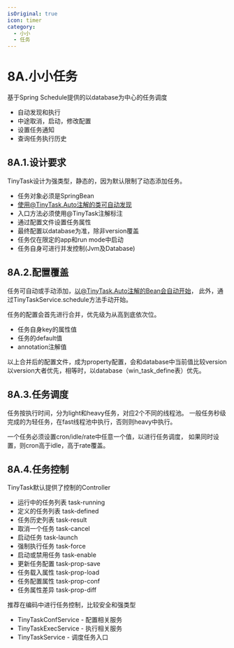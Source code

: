 ```yaml
---
isOriginal: true
icon: timer
category:
  - 小小
  - 任务
---
```


# 8A.小小任务

基于Spring Schedule提供的以database为中心的任务调度

* 自动发现和执行
* 中途取消，启动，修改配置
* 设置任务通知
* 查询任务执行历史

## 8A.1.设计要求

TinyTask设计为强类型，静态的，因为默认限制了动态添加任务。

* 任务对象必须是SpringBean
* 使用@TinyTask.Auto注解的类可自动发现
* 入口方法必须使用@TinyTask注解标注
* 通过配置文件设置任务属性
* 最终配置以database为准，除非version覆盖
* 任务仅在限定的app和run mode中启动
* 任务自身可进行并发控制(Jvm及Database)

## 8A.2.配置覆盖

任务可自动或手动添加，以@TinyTask.Auto注解的Bean会自动开始，
此外，通过TinyTaskService.schedule方法手动开始。

任务的配置会首先进行合并，优先级为从高到底依次位。

* 任务自身key的属性值
* 任务的default值
* annotation注解值

以上合并后的配置文件，成为property配置，会和database中当前值比较version
以version大者优先，相等时，以database（win_task_define表）优先。

## 8A.3.任务调度

任务按执行时间，分为light和heavy任务，对应2个不同的线程池。
一般任务秒级完成的为轻任务，在fast线程池中执行，否则则heavy中执行。

一个任务必须设置cron/idle/rate中任意一个值，以进行任务调度，
如果同时设置，则cron高于idle，高于rate覆盖。

## 8A.4.任务控制

TinyTask默认提供了控制的Controller

* 运行中的任务列表 task-running
* 定义的任务列表 task-defined
* 任务历史列表 task-result
* 取消一个任务 task-cancel
* 启动任务 task-launch
* 强制执行任务 task-force
* 启动或禁用任务 task-enable
* 更新任务配置 task-prop-save
* 任务载入属性 task-prop-load
* 任务配置属性 task-prop-conf
* 任务属性差异 task-prop-diff

推荐在编码中进行任务控制，比较安全和强类型

* TinyTaskConfService - 配置相关服务
* TinyTaskExecService - 执行相关服务
* TinyTaskService - 调度任务入口
